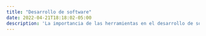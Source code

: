 ```yaml
---
title: "Desarrollo de software"
date: 2022-04-21T18:18:02-05:00
description: 'La importancia de las herramientas en el desarrollo de software.'
---
```


